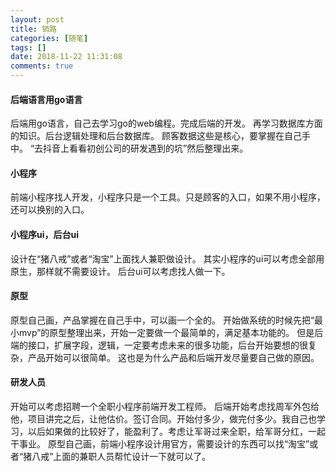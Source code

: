 ```yaml
---
layout: post
title: 销路
categories: [随笔]
tags: []
date: 2018-11-22 11:31:08
comments: true
---
```


#### 后端语言用go语言

后端用go语言，自己去学习go的web编程。完成后端的开发。
再学习数据库方面的知识。后台逻辑处理和后台数据库。
顾客数据这些是核心，要掌握在自己手中。
“去抖音上看看初创公司的研发遇到的坑”然后整理出来。

#### 小程序

前端小程序找人开发，小程序只是一个工具。只是顾客的入口，如果不用小程序，还可以换别的入口。

#### 小程序ui，后台ui

设计在“猪八戒”或者“淘宝”上面找人兼职做设计。
其实小程序的ui可以考虑全部用原生，那样就不需要设计。
后台ui可以考虑找人做一下。

#### 原型

原型自己画，产品掌握在自己手中，可以画一个全的。
开始做系统的时候先把“最小mvp”的原型整理出来，开始一定要做一个最简单的，满足基本功能的。
但是后端的接口，扩展字段，逻辑，一定要考虑未来的很多功能，后台开始要想的很复杂，产品开始可以很简单。
这也是为什么产品和后端开发尽量要自己做的原因。

#### 研发人员

开始可以考虑招聘一个全职小程序前端开发工程师。
后端开始考虑找周军外包给他，项目讲完之后，让他估价。签订合同。开始付多少，做完付多少。我自己也学习，以后如果做的比较好了，能盈利了。考虑让军哥过来全职，给军哥分红，一起干事业。
原型自己画，前端小程序设计用官方，需要设计的东西可以找“淘宝”或者“猪八戒”上面的兼职人员帮忙设计一下就可以了。

